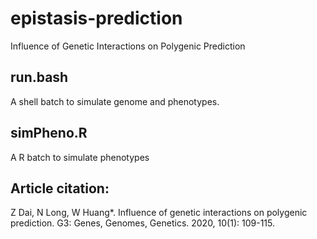 # epistasis-prediction
Influence of Genetic Interactions on Polygenic Prediction

## run.bash
A shell batch to simulate genome and phenotypes.

## simPheno.R
A R batch to simulate phenotypes

## Article citation:
Z Dai, N Long, W Huang*. Influence of genetic interactions on polygenic prediction. G3: Genes, Genomes, Genetics. 2020, 10(1): 109-115.

